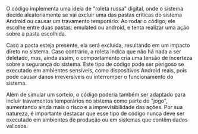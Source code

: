 O código implementa uma ideia de "roleta russa" digital, onde o sistema decide aleatoriamente se vai excluir uma das pastas críticas do sistema Android ou causar um travamento temporário. Ao rodar o código, ele escolhe entre duas pastas: emulated ou android, e tenta realizar uma ação sobre a pasta escolhida.

Caso a pasta esteja presente, ela será excluída, resultando em um impacto direto no sistema. Caso contrário, a roleta indica que não há nada a ser deletado, mas, ainda assim, o comportamento cria uma tensão de incerteza sobre a segurança do sistema. Este tipo de código pode ser perigoso se executado em ambientes sensíveis, como dispositivos Android reais, pois pode causar danos irreversíveis ou interromper o funcionamento do sistema.

Além de simular um sorteio, o código poderia também ser adaptado para incluir travamentos temporários no sistema como parte do "jogo", aumentando ainda mais o risco e a imprevisibilidade das ações. Por sua natureza, é importante destacar que esse tipo de código nunca deve ser executado em ambientes de produção ou em sistemas que contêm dados valiosos.

